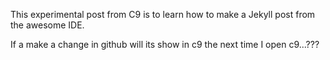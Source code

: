 This experimental post from C9 is to learn how to make a Jekyll post from the awesome IDE.

If a make a change in github will its show in c9 the next time I open c9...???
